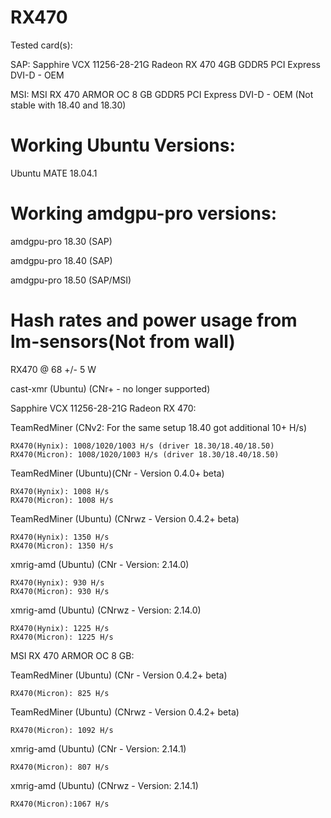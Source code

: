 # RX470
Tested card(s):

SAP: Sapphire VCX 11256-28-21G Radeon RX 470 4GB GDDR5 PCI Express DVI-D - OEM

MSI: MSI RX 470 ARMOR OC 8 GB GDDR5 PCI Express DVI-D - OEM (Not stable with 18.40 and 18.30)

# Working Ubuntu Versions:

Ubuntu MATE 18.04.1

# Working amdgpu-pro versions:

amdgpu-pro 18.30 (SAP)

amdgpu-pro 18.40 (SAP)

amdgpu-pro 18.50 (SAP/MSI)

# Hash rates and power usage from lm-sensors(Not from wall)

RX470 @ 68 +/- 5 W

cast-xmr (Ubuntu) (CNr+ - no longer supported)

Sapphire VCX 11256-28-21G Radeon RX 470:

TeamRedMiner (CNv2: For the same setup 18.40 got additional 10+ H/s)

    RX470(Hynix): 1008/1020/1003 H/s (driver 18.30/18.40/18.50)
    RX470(Micron): 1008/1020/1003 H/s (driver 18.30/18.40/18.50)

TeamRedMiner (Ubuntu)(CNr - Version 0.4.0+ beta)

    RX470(Hynix): 1008 H/s
    RX470(Micron): 1008 H/s

TeamRedMiner (Ubuntu) (CNrwz - Version 0.4.2+ beta)

    RX470(Hynix): 1350 H/s
    RX470(Micron): 1350 H/s


xmrig-amd (Ubuntu) (CNr - Version: 2.14.0)

    RX470(Hynix): 930 H/s
    RX470(Micron): 930 H/s

xmrig-amd (Ubuntu) (CNrwz - Version: 2.14.0)

    RX470(Hynix): 1225 H/s
    RX470(Micron): 1225 H/s


MSI RX 470 ARMOR OC 8 GB:

TeamRedMiner (Ubuntu) (CNr - Version 0.4.2+ beta)

    RX470(Micron): 825 H/s

TeamRedMiner (Ubuntu) (CNrwz - Version 0.4.2+ beta)

    RX470(Micron): 1092 H/s

xmrig-amd (Ubuntu) (CNr - Version: 2.14.1)

    RX470(Micron): 807 H/s

xmrig-amd (Ubuntu) (CNrwz - Version: 2.14.1)

    RX470(Micron):1067 H/s


